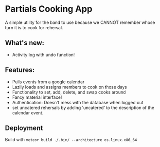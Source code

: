 # Partials Cooking App

A simple utility for the band to use because we CANNOT remember whose turn it is to cook for rehersal.

## What's new:
 - Activity log with undo function!

## Features:
 - Pulls events from a google calendar
 - Lazily loads and assigns members to cook on those days
 - Functionality to set, add, delete, and swap cooks around
 - Fancy material interface!
 - Authentication: Doesn't mess with the database when logged out
 - set uncatered rehersals by adding 'uncatered' to the description of the calendar event.

 ## Deployment

 Build with `meteor build ./.bin/ --architecture os.linux.x86_64`
